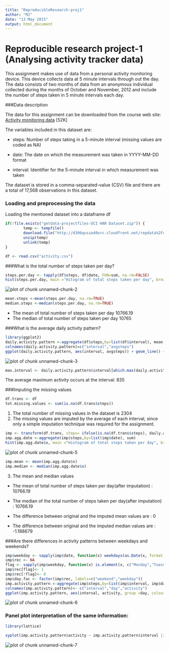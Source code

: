 ```yaml
---
title: "ReproducibleResearch-proj1"
author: "MJ"
date: "13 May 2015"
output: html_document
---
```


# Reproducible research project-1 (Analysing activity tracker data)

  This assignment makes use of data from a personal activity monitoring device. This device collects data at 5 minute intervals through out the day. The data consists of two months of data from an anonymous individual collected during the months of October and November, 2012 and include the number of steps taken in 5 minute intervals each day.
  
###Data description

The data for this assignment can be downloaded from the course web site: [Activity monitoring data](https://d396qusza40orc.cloudfront.net/repdata%2Fdata%2Factivity.zip) [52K]

The variables included in this dataset are:

* steps: Number of steps taking in a 5-minute interval (missing values are coded as NA)

* date: The date on which the measurement was taken in YYYY-MM-DD format

* interval: Identifier for the 5-minute interval in which measurement was taken

The dataset is stored in a comma-separated-value (CSV) file and there are a total of 17,568 observations in this dataset.


### Loading and preprocessing the data

Loading the mentioned dataset into a dataframe df


```r
if(!file.exists("getdata-projectfiles-UCI HAR Dataset.zip")) {
        temp <- tempfile()
        download.file("http://d396qusza40orc.cloudfront.net/repdata%2Fdata%2Factivity.zip",temp)
        unzip(temp)
        unlink(temp)
}

df <- read.csv("activity.csv")
```

###What is the total number of steps taken per day?


```r
steps.per.day <- tapply(df$steps, df$date, FUN=sum, na.rm=FALSE)
hist(steps.per.day, main ="Hitogram of total steps taken per day", breaks=15)
```

![plot of chunk unnamed-chunk-2](figure/unnamed-chunk-2-1.png) 

```r
mean.steps <-mean(steps.per.day, na.rm=TRUE)
median.steps <-median(steps.per.day, na.rm=TRUE)
```

* The mean of total number of steps taken per day 10766.19
* The median of total number of steps taken per day 10765

###What is the average daily activity pattern?



```r
library(ggplot2)
daily.activity.pattern <-aggregate(df$steps,by=list(df$interval), mean, na.rm=TRUE)
colnames(daily.activity.pattern)=c("interval","avgsteps")
ggplot(daily.activity.pattern, aes(interval, avgsteps)) + geom_line() +ggtitle("Average number of seps taken per 5 min interval") + xlab("Interval") + ylab("Average number of steps")
```

![plot of chunk unnamed-chunk-3](figure/unnamed-chunk-3-1.png) 

```r
max.interval <- daily.activity.pattern$interval[which.max(daily.activity.pattern$avgsteps)]
```

The average maximum activity occurs at the interval: 835

###Imputing the missing values


```r
df.trans <- df
tot.missing.values <- sum(is.na(df.trans$steps))
```

1. The total number of missing values in the dataset is 2304
2. The missing values are imputed by the average of each interval, since only a simple imputation technique was required for the assignment.



```r
imp <- transform(df.trans, steps= ifelse(is.na(df.trans$steps), daily.activity.pattern$avgsteps[match(df.trans$interval,daily.activity.pattern$interval)]  ,df.trans$steps ) )
imp.agg.date <-aggregate(imp$steps,by=list(imp$date), sum)
hist(imp.agg.date$x, main ="Histogram of total steps taken per day", breaks=15)
```

![plot of chunk unnamed-chunk-5](figure/unnamed-chunk-5-1.png) 

```r
imp.mean <- mean(imp.agg.date$x)
imp.median <- median(imp.agg.date$x)
```
3. The mean and median values
* The mean of total number of steps taken per day(after imputation) : 10766.19

* The median of the total number of steps taken per day(after imputation) : 10766.19
* The difference between original and the imputed mean values are : 0
* The difference between original and the imputed median values are : -1.188679


###Are there differences in activity patterns between weekdays and weekends?


```r
imp$weekday <- sapply(imp$date, function(x) weekdays(as.Date(x, format ="%Y-%m-%d")))
imp$rec <- NA
flag <- sapply(imp$weekday, function(x) is.element(x, c("Monday","Tuesday","Wednesday","Thursday","Friday")))
imp$rec[flag]<- 1
imp$rec[!flag]<- 0
imp$day.fac <- factor(imp$rec, labels=c("weekend","weekday"))
imp.activity.pattern <-aggregate(imp$steps,by=list(imp$interval, imp$day.fac), mean, na.rm=TRUE)
colnames(imp.activity.pattern)<- c("interval","day","activity")
ggplot(imp.activity.pattern, aes(interval, activity, group =day, colour=day)) + geom_line()
```

![plot of chunk unnamed-chunk-6](figure/unnamed-chunk-6-1.png) 


### Panel plot interpretation of the same information:


```r
library(lattice)

xyplot(imp.activity.pattern$activity ~ imp.activity.pattern$interval |imp.activity.pattern$day, main="Average Steps per Day by Interval",xlab="Interval", ylab="Steps",layout=c(1,2), type="l")
```

![plot of chunk unnamed-chunk-7](figure/unnamed-chunk-7-1.png) 
